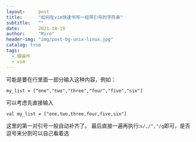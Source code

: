```yaml
---
layout:     post
title:      "如何在vim快速书写一组带引号的字符串"
subtitle:   ""
date:       2021-10-19
author:     "Miro"
header-img: "img/post-bg-unix-linux.jpg"
catalog: true
tags:
  - 骚操作
  - vim
---
```


可能是要在行里面一部分输入这种内容，例如：
```
my_list = ["one","two","three","four","five","six"]
```
可以考虑先直接输入
```
val my_list = ["one,two,three,four,five,six"]
```
这里的第一对引号一般自动补齐了。
最后直接一遍再执行:```s/,/","/g```即可，是否逗号来分割可以自己看着选